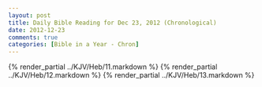 ```yaml
---
layout: post
title: Daily Bible Reading for Dec 23, 2012 (Chronological)
date: 2012-12-23
comments: true
categories: [Bible in a Year - Chron]
---
```

{% render_partial ../KJV/Heb/11.markdown %}
{% render_partial ../KJV/Heb/12.markdown %}
{% render_partial ../KJV/Heb/13.markdown %}
